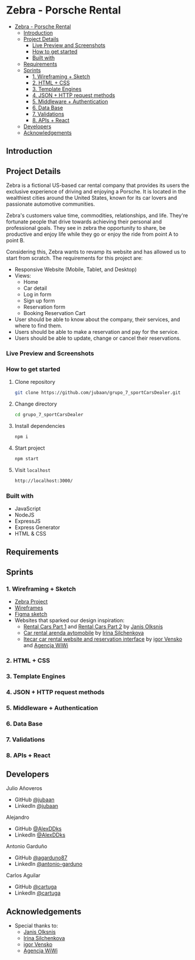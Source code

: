 # Zebra - Porsche Rental

- [Zebra - Porsche Rental](#zebra---porsche-rental)
	- [Introduction](#introduction)
	- [Project Details](#project-details)
		- [Live Preview and Screenshots](#live-preview-and-screenshots)
		- [How to get started](#how-to-get-started)
		- [Built with](#built-with)
	- [Requirements](#requirements)
	- [Sprints](#sprints)
		- [1. Wireframing + Sketch](#1-wireframing--sketch)
		- [2. HTML + CSS](#2-html--css)
		- [3. Template Engines](#3-template-engines)
		- [4. JSON + HTTP request methods](#4-json--http-request-methods)
		- [5. Middleware + Authentication](#5-middleware--authentication)
		- [6. Data Base](#6-data-base)
		- [7. Validations](#7-validations)
		- [8. APIs + React](#8-apis--react)
	- [Developers](#developers)
	- [Acknowledgements](#acknowledgements)

## Introduction

## Project Details

Zebra is a fictional US-based car rental company that provides its users the exclusive experience of driving and enjoying a Porsche. It is located in the wealthiest cities around the United States, known for its car lovers and passionate automotive communities.

Zebra's customers value time, commodities, relationships, and life. They're fortunate people that drive towards achieving their personal and professional goals. They see in zebra the opportunity to share, be productive and enjoy life while they go or enjoy the ride from point A to point B. 

Considering this, Zebra wants to revamp its website and has allowed us to start from scratch. The requirements for this project are:

- Responsive Website (Mobile, Tablet, and Desktop)
- Views:
  - Home
  - Car detail
  - Log in form
  - Sign up form
  - Reservation form
  - Booking Reservation Cart
- User should be able to know about the company, their services, and where to find them.
- Users should be able to make a reservation and pay for the service.
- Users should be able to update, change or cancel their reservations.

### Live Preview and Screenshots

### How to get started

1. Clone repository
   ```bash
   git clone https://github.com/jubaan/grupo_7_sportCarsDealer.git
   ```
2. Change directory
   ```bash
   cd grupo_7_sportCarsDealer
   ```
3. Install dependencies
   ```bash
   npm i
   ```
4. Start project
   ```bash
   npm start
   ```
5. Visit `localhost`
   ```bash
   http://localhost:3000/
   ```

### Built with

- JavaScript
- NodeJS
- ExpressJS
- Express Generator
- HTML & CSS

## Requirements

## Sprints

### 1. Wireframing + Sketch

- [Zebra Project](https://www.github.com/jubaan/grupo_7_sportCarsDealer)
- [Wireframes](https://www.github.com/jubaan/grupo_7_sportCarsDealer/../../../../wireframes%20+%20sketch)
- [Figma sketch](https://www.figma.com/file/xqOxFpFjoXIX7iT82uZa5X/zebra?node-id=0%3A1)
- Websites that sparked our design inspiration:
  - [Rental Cars Part 1](https://www.behance.net/gallery/128300933/Rental-Cars-Part-1) and [Rental Cars Part 2](https://www.behance.net/gallery/128308973/Rental-Cars-Part-2) by [Janis Olksnis](https://www.behance.net/janisolksnis)
  - [Car rental arenda avtomobile](https://www.behance.net/gallery/122405699/Car-rental-arenda-avtomobilej?tracking_source=search_projects_recommended%7Crent%20a%20car) by [Irina Silchenkova](https://www.behance.net/silchenkovecc9)
  - [Itecar car rental website and reservation interface](https://www.behance.net/gallery/82603097/Itecar-car-rental-website-and-reservation-interface?tracking_source=search_projects_recommended%7Crent%20a%20car) by [igor Vensko](https://www.behance.net/igorV) and [Agencja WiWi](https://www.behance.net/agencjawiwi)
### 2. HTML + CSS

### 3. Template Engines

### 4. JSON + HTTP request methods

### 5. Middleware + Authentication

### 6. Data Base

### 7. Validations

### 8. APIs + React

## Developers

Julio Añoveros

- GitHub [@jubaan](https://github.com/jubaan)
- LinkedIn [@jubaan](https://www.linkedin.com/in/jubaan)

Alejandro  

- GitHub [@AlexDDks](https://github.com/AlexDDks)
- LinkedIn [@AlexDDks]( )

Antonio Garduño

- GitHub [@agarduno87](https://github.com/agarduno87)
- LinkedIn [@antonio-garduno](https://www.linkedin.com/in/antonio-garduno/)


Carlos Aguilar

- GitHub [@cartuga](https://github.com/cartuga )
- LinkedIn [@cartuga]( )

## Acknowledgements

- Special thanks to:
  - [Janis Olksnis](https://www.behance.net/janisolksnis)
  - [Irina Silchenkova](https://www.behance.net/silchenkovecc9)
  - [igor Vensko](https://www.behance.net/igorV)
  - [Agencja WiWi](https://www.behance.net/agencjawiwi)